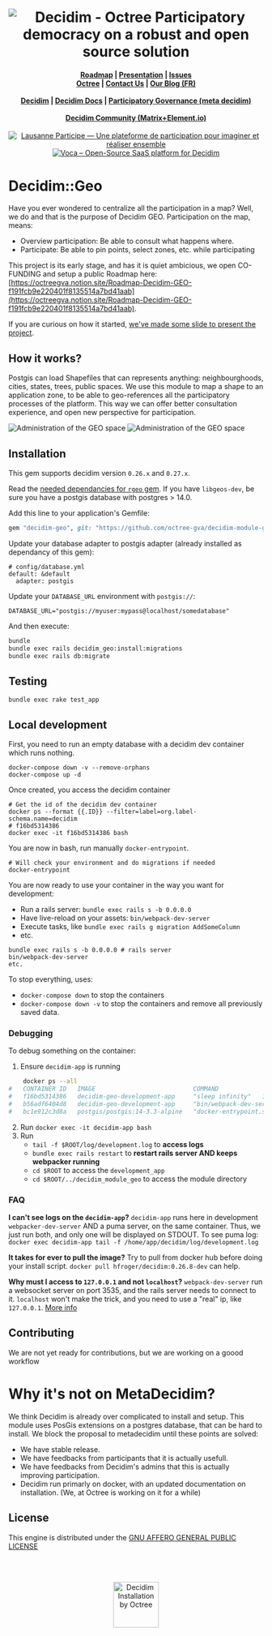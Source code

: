 <h1 align="center"><img src="https://github.com/octree-gva/meta/blob/main/decidim/static/header.png?raw=true" alt="Decidim - Octree Participatory democracy on a robust and open source solution" /></h1>
<h4 align="center">
    <a href="https://octreegva.notion.site/Roadmap-Decidim-GEO-f191fcb9e220401f8135514a7bd41aab">Roadmap</a> |
    <a href="https://drive.google.com/file/d/1lfQJumDg0Ic-RZi-R3MM8frYtKN7PB_S/view?usp=sharing">Presentation</a> |
    <a href="https://github.com/octree-gva/decidim-module-geo/issues">Issues</a>  <br/>
    <a href="https://www.octree.ch">Octree</a> |
    <a href="https://octree.ch/en/contact-us/">Contact Us</a> |
    <a href="https://blog.octree.ch">Our Blog (FR)</a><br/><br/>
    <a href="https://decidim.org">Decidim</a> |
    <a href="https://docs.decidim.org/en/">Decidim Docs</a> |
    <a href="https://meta.decidim.org">Participatory Governance (meta decidim)</a><br/><br/>
    <a href="https://matrix.to/#/+decidim:matrix.org">Decidim Community (Matrix+Element.io)</a>
</h4>
<p align="center">
    <a href="https://participer.lausanne.ch">
        <img
            src="https://github.com/octree-gva/meta/blob/main/decidim/static/participer_lausanne/chip.png?raw=true"
            alt="Lausanne Participe — Une plateforme de participation pour imaginer et réaliser ensemble" />
    </a>
    <a href="https://opencollective.com/voca">
        <img
            src="https://github.com/octree-gva/meta/blob/main/decidim/static/opencollective_chip.png?raw=true"
            alt="Voca – Open-Source SaaS platform for Decidim" />
    </a>
</p>


# Decidim::Geo
Have you ever wondered to centralize all the participation in a map? Well, we do and that is the purpose of Decidim GEO. 
Participation on the map, means: 

* Overview participation: Be able to consult what happens where.
* Participate: Be able to pin points, select zones, etc. while participating

This project is its early stage, and has it is quiet ambicious, we open CO-FUNDING and setup a public Roadmap here: [https://octreegva.notion.site/Roadmap-Decidim-GEO-f191fcb9e220401f8135514a7bd41aab](https://octreegva.notion.site/Roadmap-Decidim-GEO-f191fcb9e220401f8135514a7bd41aab).

If you are curious on how it started, [we've made some slide to present the project](https://drive.google.com/file/d/1lfQJumDg0Ic-RZi-R3MM8frYtKN7PB_S/view?usp=sharing).


## How it works?

Postgis can load Shapefiles that can represents anything: neighbourghoods, cities, states, trees, public spaces.
We use this module to map a shape to an application zone, to be able to geo-references all the participatory processes of the platform. This way we can offer better consultation experience, and open new perspective for participation.

<img
    src="https://github.com/octree-gva/meta/blob/main/decidim/static/geo/admin.png?raw=true"
    alt="Administration of the GEO space" />
<img
    src="https://github.com/octree-gva/meta/blob/main/decidim/static/geo/consult.png?raw=true"
    alt="Administration of the GEO space" />


## Installation
This gem supports decidim version `0.26.x` and `0.27.x`.

Read the [needed dependancies for `rgeo` gem](https://github.com/rgeo/rgeo?tab=readme-ov-file#dependencies). If you have `libgeos-dev`, be sure you have a postgis database with postgres > 14.0.

Add this line to your application's Gemfile:
```ruby
gem "decidim-geo", git: "https://github.com/octree-gva/decidim-module-geo", branch: "main"
```

Update your database adapter to postgis adapter (already installed as dependancy of this gem): 
```
# config/database.yml
default: &default
  adapter: postgis
```

Update your `DATABASE_URL` environment with `postgis://`: 
```
DATABASE_URL="postgis://myuser:mypass@localhost/somedatabase"
```

And then execute:

```bash
bundle
bundle exec rails decidim_geo:install:migrations
bundle exec rails db:migrate
```

## Testing
```
bundle exec rake test_app
```

## Local development
First, you need to run an empty database with a decidim dev container which runs nothing.
```
docker-compose down -v --remove-orphans
docker-compose up -d
```
Once created, you access the decidim container
```
# Get the id of the decidim dev container
docker ps --format {{.ID}} --filter=label=org.label-schema.name=decidim
# f16bd5314386
docker exec -it f16bd5314386 bash
```
You are now in bash, run manually `docker-entrypoint`.
```
# Will check your environment and do migrations if needed
docker-entrypoint
```
You are now ready to use your container in the way you want for development:

* Run a rails server: `bundle exec rails s -b 0.0.0.0`
* Have live-reload on your assets: `bin/webpack-dev-server`
* Execute tasks, like `bundle exec rails g migration AddSomeColumn`
* etc.
```
bundle exec rails s -b 0.0.0.0 # rails server
bin/webpack-dev-server
etc.
```

To stop everything, uses:
- `docker-compose down` to stop the containers
- `docker-compose down -v` to stop the containers and remove all previously saved data.

### Debugging
To debug something on the container:
1. Ensure `decidim-app` is running
```bash
    docker ps --all
#   CONTAINER ID   IMAGE                           COMMAND                  CREATED        STATUS        PORTS                                            NAMES
#   f16bd5314386   decidim-geo-development-app     "sleep infinity"   13 hours ago   Up 13 hours   0.0.0.0:3000->3000/tcp, 0.0.0.0:3035->3035/tcp   decidim-app <-------- THIS ONE
#   b56adf6404d8   decidim-geo-development-app     "bin/webpack-dev-ser…"   54 seconds ago   Up 46 seconds   0.0.0.0:3035->3035/tcp   decidim-webpacker                                       decidim-installer
#   bc1e912c3d8a   postgis/postgis:14-3.3-alpine   "docker-entrypoint.s…"   13 hours ago   Up 13 hours   0.0.0.0:5432->5432/tcp                           decidim-module-geo-pg-1
```

2. Run `docker exec -it decidim-app bash`
3. Run
    - `tail -f $ROOT/log/development.log` to **access logs**
    - `bundle exec rails restart` to **restart rails server AND keeps webpacker running**
    - `cd $ROOT` to access the `development_app`
    - `cd $ROOT/../decidim_module_geo` to access the module directory

### FAQ

**I can't see logs on the `decidim-app`?**
`decidim-app` runs here in development `webpacker-dev-server` AND a puma server, on the same container. 
Thus, we just run both, and only one will be displayed on STDOUT. To see puma log: `docker exec decidim-app tail -f /home/app/decidim/log/development.log`

**It takes for ever to pull the image?**
Try to pull from docker hub before doing your install script. `docker pull hfroger/decidim:0.26.8-dev` can help. 

**Why must I access to `127.0.0.1` and not `localhost`?**
`webpack-dev-server` run a websocket server on port 3535, and the rails server needs to connect to it. 
`localhost` won't make the trick, and you need to use a "real" ip, like `127.0.0.1`.  [More info](https://stackoverflow.com/a/54102318)

## Contributing

We are not yet ready for contributions, but we are working on a goood workflow

# Why it's not on MetaDecidim?
We think Decidim is already over complicated to install and setup. This module uses PosGis extensions on a postgres database, that can be hard to install. We block the proposal to metadecidim until these points are solved:

- We have stable release.
- We have feedbacks from participants that it is actually usefull.
- We have feedbacks from Decidim's admins that this is actually improving participation.
- Decidim run primarly on docker, with an updated documentation on installation. (We, at Octree is working on it for a while)

## License

This engine is distributed under the [GNU AFFERO GENERAL PUBLIC LICENSE](LICENSE-AGPLv3.txt)

<br /><br />
<p align="center">
    <img src="https://raw.githubusercontent.com/octree-gva/meta/main/decidim/static/octree_and_decidim.png" height="90" alt="Decidim Installation by Octree" />
</p>
